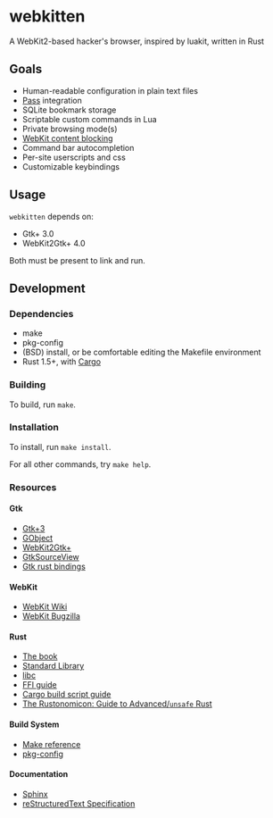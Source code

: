 # webkitten

A WebKit2-based hacker's browser, inspired by luakit, written in Rust

## Goals

* Human-readable configuration in plain text files
* [Pass](https://www.passwordstore.org) integration
* SQLite bookmark storage
* Scriptable custom commands in Lua
* Private browsing mode(s)
* [WebKit content blocking](https://webkit.org/blog/3476/content-blockers-first-look)
* Command bar autocompletion
* Per-site userscripts and css
* Customizable keybindings

## Usage

`webkitten` depends on:

* Gtk+ 3.0
* WebKit2Gtk+ 4.0

Both must be present to link and run.

## Development

### Dependencies

* make
* pkg-config
* (BSD) install, or be comfortable editing the Makefile environment
* Rust 1.5+, with [Cargo](http://doc.crates.io)

### Building

To build, run `make`.

### Installation

To install, run `make install`.

For all other commands, try `make help`.

### Resources

#### Gtk

* [Gtk+3](https://developer.gnome.org/gtk3/stable)
* [GObject](https://developer.gnome.org/gobject/stable)
* [WebKit2Gtk+](http://webkitgtk.org/reference/webkit2gtk/stable)
* [GtkSourceView](https://developer.gnome.org/gtksourceview/stable)
* [Gtk rust bindings](http://gtk-rs.org/docs)

#### WebKit

* [WebKit Wiki](http://trac.webkit.org/wiki)
* [WebKit Bugzilla](https://bugs.webkit.org)

#### Rust

* [The book](https://doc.rust-lang.org/stable/book)
* [Standard Library](http://doc.rust-lang.org/std)
* [libc](https://doc.rust-lang.org/stable/libc/index.html)
* [FFI guide](https://doc.rust-lang.org/book/ffi.html)
* [Cargo build script guide](http://doc.crates.io/build-script.html)
* [The Rustonomicon: Guide to Advanced/`unsafe` Rust](https://doc.rust-lang.org/nightly/nomicon)

#### Build System

* [Make reference](http://www.freebsd.org/doc/en/books/developers-handbook/tools-make.html)
* [pkg-config](https://www.freedesktop.org/wiki/Software/pkg-config)

#### Documentation

* [Sphinx](http://www.sphinx-doc.org/en/stable)
* [reStructuredText Specification](http://docutils.sourceforge.net/docs/ref/rst/restructuredtext.html)
